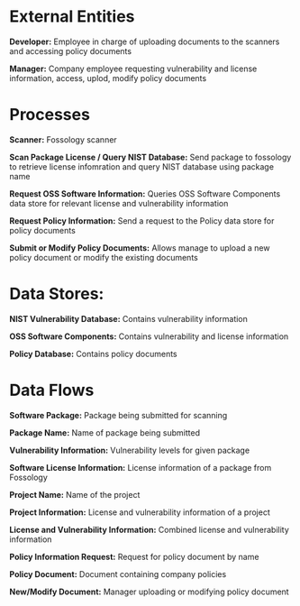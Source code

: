 # External Entities
**Developer:** Employee in charge of uploading documents to the scanners and accessing policy documents

**Manager:** Company employee requesting vulnerability and license information, access, uplod, modify policy documents

# Processes
**Scanner:** Fossology scanner

**Scan Package License / Query NIST Database:** Send package to fossology to retrieve license infomration and query NIST database using package name

**Request OSS Software Information:** Queries OSS Software Components data store for relevant license and vulnerability information

**Request Policy Information:** Send a request to the Policy data store for policy documents

**Submit or Modify Policy Documents:** Allows manage to upload a new policy document or modify the existing documents

# Data Stores: 
**NIST Vulnerability Database:** Contains vulnerability information 

**OSS Software Components:** Contains vulnerability and license information

**Policy Database:** Contains policy documents

# Data Flows
**Software Package:** Package being submitted for scanning

**Package Name:** Name of package being submitted

**Vulnerability Information:** Vulnerability levels for given package

**Software License Information:** License information of a package from Fossology

**Project Name:** Name of the project 

**Project Information:** License and vulnerability information of a project

**License and Vulnerability Information:** Combined license and vulnerability information

**Policy Information Request:** Request for policy document by name

**Policy Document:** Document containing company policies

**New/Modify Document:** Manager uploading or modifying policy document
